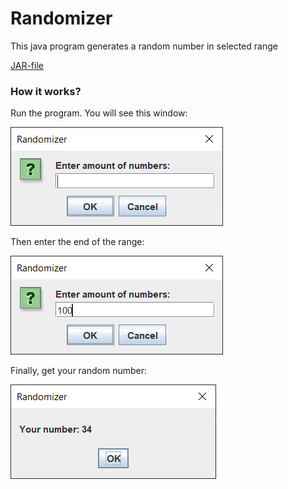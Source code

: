 # Randomizer
This java program generates a random number in selected range
<p><a href = "https://github.com/annchous/Randomizer/blob/master/Randomizer/out/artifacts/Randomizer_jar/Randomizer.jar">JAR-file</a></p>
<h3>How it works?</h3>
<p>Run the program. You will see this window:</p>
<img src = "https://github.com/annchous/Randomizer/blob/master/Screenshots/RandomizerScreenshot1.PNG">
<p>Then enter the end of the range:</p>
<img src = "https://github.com/annchous/Randomizer/blob/master/Screenshots/RandomizerScreenshot2.PNG">
<p>Finally, get your random number:</p>
<img src = "https://github.com/annchous/Randomizer/blob/master/Screenshots/RandomizerScreenshot3.PNG">

